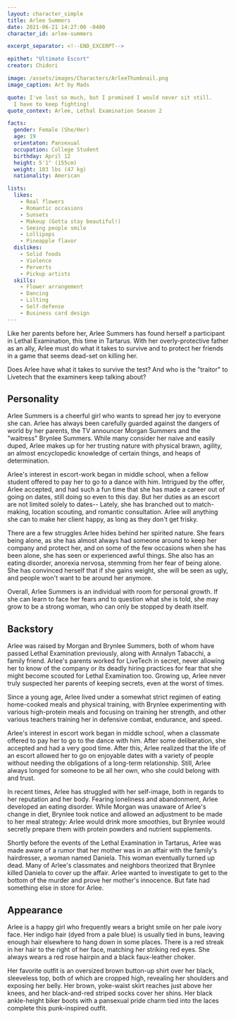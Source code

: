 ```yaml
---
layout: character_simple
title: Arlee Summers
date: 2021-06-21 14:27:00 -0400
character_id: arlee-summers

excerpt_separator: <!--END_EXCERPT-->

epithet: "Ultimate Escort"
creator: Chidori

image: /assets/images/Characters/ArleeThumbnail.png
image_caption: Art by Mads

quote: I've lost so much, but I promised I would never sit still.
  I have to keep fighting!
quote_context: Arlee, Lethal Examination Season 2

facts:
  gender: Female (She/Her)
  age: 19
  orientaton: Pansexual
  occupation: College Student
  birthday: April 12
  height: 5'1" (155cm)
  weight: 103 lbs (47 kg)
  nationality: American

lists:
  likes:
    - Real flowers
    - Romantic occasions
    - Sunsets
    - Makeup (Gotta stay beautiful!)
    - Seeing people smile
    - Lollipops
    - Pineapple flavor
  dislikes:
    - Solid foods
    - Violence
    - Perverts
    - Pickup artists
  skills:
    - Flower arrangement
    - Dancing
    - Lilting
    - Self-defense
    - Business card design
---
```


Like her parents before her, Arlee Summers has found herself a participant in
Lethal Examination, this time in Tartarus. With her overly-protective father as
an ally, Arlee must do what it takes to survive and to protect her friends in a
game that seems dead-set on killing her.

Does Arlee have what it takes to survive the test? And who is the "traitor" to
Livetech that the examiners keep talking about?

<!--END_EXCERPT-->

## Personality
Arlee Summers is a cheerful girl who wants to spread her joy to everyone she
can. Arlee has always been carefully guarded against the dangers of world by
her parents, the TV announcer Morgan Summers and the "waitress" Brynlee
Summers. While many consider her naive and easily duped, Arlee makes up for her
trusting nature with physical brawn, agility, an almost encyclopedic knowledge
of certain things, and heaps of determination.

Arlee's interest in escort-work began in middle school, when a fellow student
offered to pay her to go to a dance with him. Intrigued by the offer, Arlee
accepted, and had such a fun time that she has made a career out of going on
dates, still doing so even to this day. But her duties as an escort are not
limited solely to dates-- Lately, she has branched out to match-making,
location scouting, and romantic consultation. Arlee will anything she can to
make her client happy, as long as they don't get frisky.

There are a few struggles Arlee hides behind her spirited nature. She fears
being alone, as she has almost always had someone around to keep her company
and protect her, and on some of the few occasions when she has been alone, she
has seen or experienced awful things. She also has an eating disorder, anorexia
nervosa, stemming from her fear of being alone. She has convinced herself that
if she gains weight, she will be seen as ugly, and people won't want to be
around her anymore.

Overall, Arlee Summers is an individual with room for personal growth. If she
can learn to face her fears and to question what she is told, she may grow to
be a strong woman, who can only be stopped by death itself.

## Backstory
Arlee was raised by Morgan and Brynlee Summers, both of whom have passed Lethal
Examination previously, along with Annalyn Tabacchi, a family friend. Arlee's
parents worked for LiveTech in secret, never allowing her to know of the
company or its deadly hiring practices for fear that she might become scouted
for Lethal Examination too. Growing up, Arlee never truly suspected her parents
of keeping secrets, even at the worst of times.

Since a young age, Arlee lived under a somewhat strict regimen of eating
home-cooked meals and physical training, with Brynlee experimenting with
various high-protein meals and focusing on training her strength, and other
various teachers training her in defensive combat, endurance, and speed.

Arlee's interest in escort work began in middle school, when a classmate
offered to pay her to go to the dance with him. After some deliberation, she
accepted and had a very good time. After this, Arlee realized that the life of
an escort allowed her to go on enjoyable dates with a variety of people without
needing the obligations of a long-term relationship. Still, Arlee always longed
for someone to be all her own, who she could belong with and trust.

In recent times, Arlee has struggled with her self-image, both in regards to
her reputation and her body. Fearing loneliness and abandonment, Arlee
developed an eating disorder. While Morgan was unaware of Arlee's change in
diet, Brynlee took notice and allowed an adjustment to be made to her meal
strategy: Arlee would drink more smoothies, but Brynlee would secretly prepare
them with protein powders and nutrient supplements.

Shortly before the events of the Lethal Examination in Tartarus, Arlee was made
aware of a rumor that her mother was in an affair with the family's
hairdresser, a woman named Daniela. This woman eventually turned up dead. Many
of Arlee's classmates and neighbors theorized that Brynlee killed Daniela to
cover up the affair. Arlee wanted to investigate to get to the bottom of the
murder and prove her mother's innocence. But fate had something else in store
for Arlee.

## Appearance
Arlee is a happy girl who frequently wears a bright smile on her pale ivory
face. Her indigo hair (dyed from a pale blue) is usually tied in buns, leaving
enough hair elsewhere to hang down in some places. There is a red streak in her
hair to the right of her face, matching her striking red eyes. She always wears
a red rose hairpin and a black faux-leather choker.

Her favorite outfit is an oversized brown button-up shirt over her black,
sleeveless top, both of which are cropped high, revealing her shoulders and
exposing her belly. Her brown, yoke-waist skirt reaches just above her knees,
and her black-and-red striped socks cover her shins. Her black ankle-height
biker boots with a pansexual pride charm tied into the laces complete this
punk-inspired outfit.
